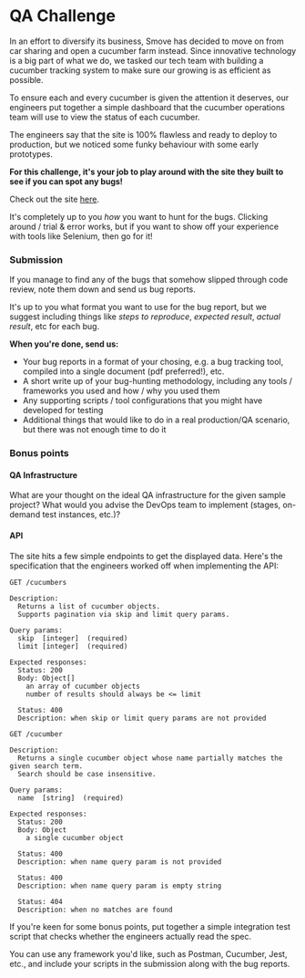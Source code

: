 # QA Challenge

In an effort to diversify its business, Smove has decided to move on from car sharing and open a cucumber farm instead. Since innovative technology is a big part of what we do, we tasked our tech team with building a cucumber tracking system to make sure our growing is as efficient as possible.

To ensure each and every cucumber is given the attention it deserves, our engineers put together a simple dashboard that the cucumber operations team will use to view the status of each cucumber.

The engineers say that the site is 100% flawless and ready to deploy to production, but we noticed some funky behaviour with some early prototypes.

**For this challenge, it's your job to play around with the site they built to see if you can spot any bugs!**

Check out the site [here](https://cantina.smove.sg).

It's completely up to you _how_ you want to hunt for the bugs. Clicking around / trial & error works, but if you want to show off your experience with tools like Selenium, then go for it!

### Submission

If you manage to find any of the bugs that somehow slipped through code review, note them down and send us bug reports.

It's up to you what format you want to use for the bug report, but we suggest including things like *steps to reproduce*, *expected result*, *actual result*, etc for each bug.

**When you're done, send us:**
* Your bug reports in a format of your chosing, e.g. a bug tracking tool, compiled into a single document (pdf preferred!), etc.
* A short write up of your bug-hunting methodology, including any tools / frameworks you used and how / why you used them
* Any supporting scripts / tool configurations that you might have developed for testing
* Additional things that would like to do in a real production/QA scenario, but there was not enough time to do it

### Bonus points

#### QA Infrastructure

What are your thought on the ideal QA infrastructure for the given sample project? What would you advise the DevOps team to implement (stages, on-demand test instances, etc.)?

#### API

The site hits a few simple endpoints to get the displayed data. Here's the specification that the engineers worked off when implementing the API:

```
GET /cucumbers

Description:
  Returns a list of cucumber objects.
  Supports pagination via skip and limit query params.

Query params:
  skip  [integer]  (required)
  limit [integer]  (required)

Expected responses:
  Status: 200
  Body: Object[]
    an array of cucumber objects
    number of results should always be <= limit

  Status: 400
  Description: when skip or limit query params are not provided
```

```
GET /cucumber

Description:
  Returns a single cucumber object whose name partially matches the given search term.
  Search should be case insensitive.

Query params:
  name  [string]  (required)

Expected responses:
  Status: 200
  Body: Object
    a single cucumber object

  Status: 400
  Description: when name query param is not provided

  Status: 400
  Description: when name query param is empty string

  Status: 404
  Description: when no matches are found
```

If you're keen for some bonus points, put together a simple integration test script that checks whether the engineers actually read the spec.

You can use any framework you'd like, such as Postman, Cucumber, Jest, etc., and include your scripts in the submission along with the bug reports.
